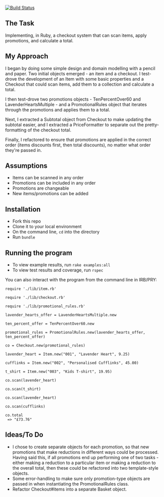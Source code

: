 [![Build Status](https://travis-ci.org/seanhawkridge/checkout-test.svg?branch=master)](https://travis-ci.org/seanhawkridge/checkout-test)

## The Task

Implementing, in Ruby, a checkout system that can scan items, apply promotions, and calculate a total.


## My Approach

I began by doing some simple design and domain modelling with a pencil and paper. Two initial objects emerged - an item and a checkout. I test-drove the development of an Item with some basic properties and a Checkout that could scan items, add them to a collection and calculate a total.

I then test-drove two promotions objects - TenPercentOver60 and LavenderHeartsMultiple - and a PromotionalRules object that iterates through the promotions and applies them to a total.

Next, I extracted a Subtotal object from Checkout to make updating the subtotal easier, and I extracted a PriceFormatter to separate out the pretty-formatting of the checkout total.

Finally, I refactored to ensure that promotions are applied in the correct order (items discounts first, then total discounts), no matter what order they're passed in.


## Assumptions

* Items can be scanned in any order
* Promotions can be included in any order
* Promotions are changeable
* New items/promotions can be added

## Installation

* Fork this repo
* Clone it to your local environment
* On the command line, `cd` into the directory
* Run `bundle`


## Running the program

* To view example results, run `rake examples:all`
* To view test results and coverage, run `rspec`

You can also interact with the program from the command line in IRB/PRY:

````
require './lib/item.rb'

require './lib/checkout.rb'

require './lib/promotional_rules.rb'

lavender_hearts_offer = LavenderHeartsMultiple.new

ten_percent_offer = TenPercentOver60.new

promotional_rules = PromotionalRules.new(lavender_hearts_offer, ten_percent_offer)

co = Checkout.new(promotional_rules)

lavender_heart = Item.new("001", "Lavender Heart", 9.25)

cufflinks = Item.new("002", "Personalised Cufflinks", 45.00)

t_shirt = Item.new("003", "Kids T-shirt", 19.95)

co.scan(lavender_heart)

co.scan(t_shirt)

co.scan(lavender_heart)

co.scan(cufflinks)

co.total
 => "£73.76"
 ````


## Ideas/To Do

* I chose to create separate objects for each promotion, so that new promotions that make reductions in different ways could be processed. Having said this, if all promotions end up performing one of two tasks - either making a reduction to a particular item or making a reduction to the overall total, then these could be refactored into two template-style objects.
* Some error-handling to make sure only promotion-type objects are passed in when instantiating the PromotionalRules class.
* Refactor Checkout#items into a separate Basket object.
